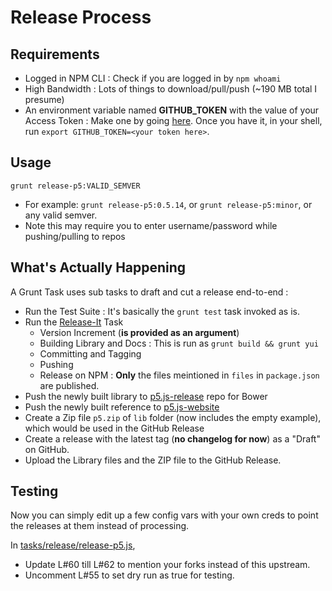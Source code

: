 # Release Process

## Requirements
* Logged in NPM CLI : Check if you are logged in by `npm whoami`
* High Bandwidth : Lots of things to download/pull/push (~190 MB total I presume)
* An environment variable named __GITHUB_TOKEN__ with the value of your Access Token : Make one by going [here](https://github.com/settings/tokens). Once you have it, in your shell, run `export GITHUB_TOKEN=<your token here>`.

## Usage
`grunt release-p5:VALID_SEMVER`
* For example: `grunt release-p5:0.5.14`, or `grunt release-p5:minor`, or any valid semver.
* Note this may require you to enter username/password while pushing/pulling to repos

## What's Actually Happening
A Grunt Task uses sub tasks to draft and cut a release end-to-end :
* Run the Test Suite : It's basically the `grunt test` task invoked as is.
* Run the [Release-It](https://github.com/webpro/grunt-release-it) Task
    * Version Increment (__is provided as an argument__)
    * Building Library and Docs : This is run as `grunt build && grunt yui`
    * Committing and Tagging 
    * Pushing 
    * Release on NPM : __Only__ the files meintioned in `files` in `package.json` are published.
* Push the newly built library to [p5.js-release](https://github.com/lmccart/p5.js-release) repo for Bower
* Push the newly built reference to [p5.js-website](https://github.com/processing/p5.js-website)
* Create a Zip file `p5.zip` of `lib` folder (now includes the empty example), which would be used in the GitHub Release
* Create a release with the latest tag (__no changelog for now__) as a "Draft" on GitHub.
* Upload the Library files and the ZIP file to the GitHub Release.

## Testing
Now you can simply edit up a few config vars with your own creds to point the releases at them instead of processing. 

In [tasks/release/release-p5.js](https://github.com/processing/p5.js/blob/master/tasks/release/release-p5.js),
* Update L#60 till L#62 to mention your forks instead of this upstream.
* Uncomment L#55 to set dry run as true for testing.
